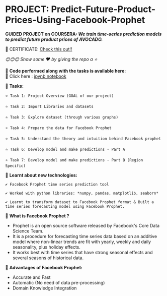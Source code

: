 # PROJECT: Predict-Future-Product-Prices-Using-Facebook-Prophet

**GUIDED PROJECT on COURSERA: 
*We train time-series prediction models to predict future product prices of AVOCADO.***

🌷 CERTIFICATE: [Check this out!!](https://coursera.org/share/3beba6012770d5afdb9cd644b347efdf)

*😊😊😊 Show some :heart: by giving the repo a ⭐*


💠 **Code performed along with the tasks is available here:**
<br>
  🌼 Click here : [ipynb notebook](https://github.com/JasweenBrar/Predict-Future-Product-Prices-Using-Facebook-Prophet/blob/main/Predict%20Future%20Prices%20Using%20Facebook%20Prophet.ipynb)


💠 **Tasks:**

    ⭐ Task 1: Project Overview (GOAL of our project)
  
    ⭐ Task 2: Import Libraries and datasets 
   
    ⭐ Task 3: Explore dataset (through various graphs)
   
    ⭐ Task 4: Prepare the data for Facebook Prophet 
   
    ⭐ Task 5: Understand the theory and intuition behind Facebook prophet 
   
    ⭐ Task 6: Develop model and make predictions - Part A
   
    ⭐ Task 7: Develop model and make predictions - Part B (Region Specific)


💠 **Learnt about new technologies:**

    ✔️ Facebook Prophet time series prediction tool
    
    ✔️ Worked with python libraries: *numpy, pandas, matplotlib, seaborn*
    
    ✔️ Learnt to transform dataset to Facebook Prophet format &	Built a time series forecasting model using Facebook Prophet.
    

💠 **What is Facebook Prophet ?**

  * Prophet is an open source software released by Facebook's Core Data Science Team.
  * It is a procedure for forecasting time series data based on an additive model where non-linear trends are fit with yearly, weekly and daily seasonality, plus holiday effects.
  * It works best with time series that have strong seasonal effects and several seasons of historical data.

💠 **Advantages of Facebook Prophet:**

  * Accurate and Fast
  * Automatic (No need of data pre-processing)
  * Domain Knowledge Integration
